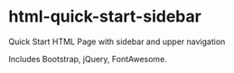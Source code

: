 # html-quick-start-sidebar


Quick Start HTML Page with sidebar and upper navigation 

Includes Bootstrap, jQuery, FontAwesome. 
